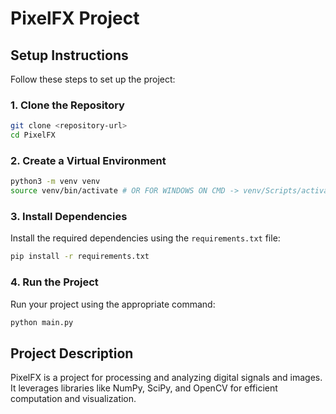 # PixelFX Project

## Setup Instructions

Follow these steps to set up the project:

### 1. Clone the Repository
```bash
git clone <repository-url>
cd PixelFX
```

### 2. Create a Virtual Environment
```bash
python3 -m venv venv
source venv/bin/activate # OR FOR WINDOWS ON CMD -> venv/Scripts/activate
```

### 3. Install Dependencies
Install the required dependencies using the `requirements.txt` file:
```bash
pip install -r requirements.txt
```

### 4. Run the Project
Run your project using the appropriate command:
```bash
python main.py
```

## Project Description
PixelFX is a project for processing and analyzing digital signals and images. It leverages libraries like NumPy, SciPy, and OpenCV for efficient computation and visualization.